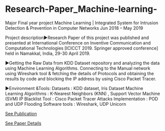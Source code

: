 # Research-Paper_Machine-learning-
Major Final year project
Machine Learning | Integrated System for Intrusion Detection & Prevention in Computer Networks
Jun 2018 – May 2019

Project description►Research Paper of this project was published and presented at International Conference on Inventive Communication and Computational Technologies [ICICCT 2019. Springer approved conference] held in Namakkal, India, 29-30 April 2019.

►Getting the Raw Data from KDD Dataset repository and analyzing the data using Machine Learning Algorithms. Connecting to the Manual network using Wireshark tool & fetching the details of Protocols and obtaining the results by code and blocking the IP address by using Cisco Packet Tracer.

►Environment &Tools:
Datasets : KDD dataset, Iris Dataset
Machine Learning Algorithms : K-Nearest Neighbors (KNN) , Support Vector Machine (SVM)
IP Blacklist Tool : Cisco Packet Tracer
Attacks Implementation : POD and UDP Flooding
Software tools : Wireshark, UDP Unicorn


<a href="https://drive.google.com/file/d/1YoIkm5fKYJUk92LOuFaRU1zWvjy-yB-k/view"> See Publication</a>

<a href="https://drive.google.com/file/d/17m7rU4MbnoL4_nUI8RWGtWovs_-pFCbn/view"> See Paper Details</a>

